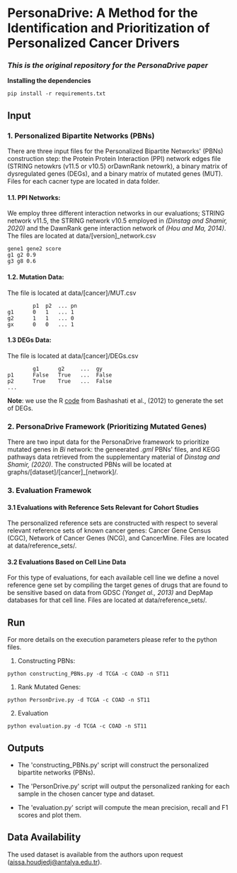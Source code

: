 # PersonaDrive: A Method for the Identification and Prioritization of Personalized Cancer Drivers
### _This is the original repository for the PersonaDrive paper_

**Installing the dependencies**
```
pip install -r requirements.txt
```

## **Input**

### 1. Personalized Bipartite Networks (PBNs)

There are three input files for the Personalized Bipartite Networks' (PBNs) construction step: the Protein Protein Interaction (PPI) network edges file (STRING netowkrs (v11.5 or v10.5) orDawnRank netowrk), a binary matrix of dysregulated genes (DEGs), and a binary matrix of mutated genes (MUT). Files for each cacner type are located in data folder.

#### 1.1. PPI Networks:
We employ three different interaction networks in our evaluations; STRING network v11.5, the STRING network v10.5 employed in
_(Dinstag and Shamir, 2020)_  and the DawnRank gene interaction network of _(Hou  and  Ma,  2014)_.
The files are located at data/[version]_network.csv

```
gene1 gene2 score
g1 g2 0.9
g3 g8 0.6
```

#### 1.2. Mutation Data:

The file is located at data/[cancer]/MUT.csv
```
        p1  p2  ... pn
g1      0   1   ... 1
g2      1   1   ... 0
gx      0   0   ... 1
```
#### 1.3 DEGs Data:

The file is located at data/[cancer]/DEGs.csv
```
        g1      g2     ...  gy
p1      False   True   ...  False
p2      True    True   ...  False
...
```
**Note**: we use the R [code](https://github.com/shahcompbio/drivernet/blob/master/R/getPatientOutlierMatrix.R) from Bashashati et al., (2012) to generate the set of DEGs.

### 2. PersonaDrive Framework (Prioritizing Mutated Genes)
There are two input data for the PersonaDrive framework to prioritize mutated genes in _Bi_ network: the geneerated _.gml_ PBNs' files, and KEGG pathways data retrieved from the supplementary material of _Dinstag and Shamir, (2020)_. The constructed PBNs will be located at graphs/[dataset]/[cancer]_[network]/.

### 3. Evaluation Framewok
#### 3.1 Evaluations with Reference Sets Relevant for Cohort Studies
The personalized reference sets are constructed with respect to several relevant reference sets of known cancer genes: Cancer Gene Census (CGC), Network of Cancer Genes (NCG), and CancerMine. Files are located at data/reference_sets/.

#### 3.2 Evaluations Based on Cell Line Data
For this type of evaluations, for each available cell line we define a novel reference gene set by compiling the target genes of drugs that are found to be sensitive based on data from GDSC _(Yanget al., 2013)_ and DepMap databases for that cell line. Files are located at data/reference_sets/.


## **Run**

For more details on the execution parameters please refer to the python files.

1. Constructing PBNs:

```
python constructing_PBNs.py -d TCGA -c COAD -n ST11
```

1. Rank Mutated Genes:

```
python PersonDrive.py -d TCGA -c COAD -n ST11
```

2. Evaluation

```
python evaluation.py -d TCGA -c COAD -n ST11
```


## **Outputs**
- The 'constructing_PBNs.py' script will construct the personalized bipartite networks (PBNs).

- The 'PersonDrive.py' script will output the personalized ranking for each sample in the chosen cancer type and dataset.  

- The 'evaluation.py' script will compute the mean precision, recall and F1 scores and plot them.

## **Data Availability**
The used dataset is available from the authors upon request (aissa.houdjedj@antalya.edu.tr).
